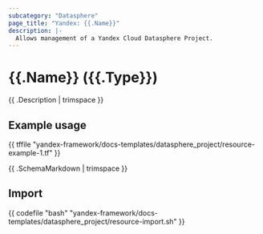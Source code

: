 ```yaml
---
subcategory: "Datasphere"
page_title: "Yandex: {{.Name}}"
description: |-
  Allows management of a Yandex Cloud Datasphere Project.
---
```


# {{.Name}} ({{.Type}})

{{ .Description | trimspace }}

## Example usage

{{ tffile "yandex-framework/docs-templates/datasphere_project/resource-example-1.tf" }}

{{ .SchemaMarkdown | trimspace }}

## Import

{{ codefile "bash" "yandex-framework/docs-templates/datasphere_project/resource-import.sh" }}
